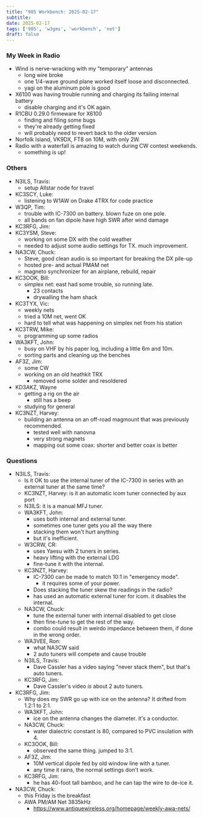 ```yaml
---
title: "985 Workbench: 2025-02-17"
subtitle:
date: 2025-02-17
tags: ['985', 'w3gms', 'workbench', 'net']
draft: false
---
```


### My Week in Radio
- Wind is nerve-wracking with my "temporary" antennas
  - long wire broke
  - one 1/4-wave ground plane worked itself loose and disconnected.
  - yagi on the aluminum pole is good
- X6100 was having trouble running and charging its failing internal battery
  - disable charging and it's OK again.
- R1CBU 0.29.0 firmeware for X6100
  - finding and filing some bugs
  - they're already getting fixed
  - will probably need to revert back to the older version
- Norfolk Island, VK9DX, FT8 on 10M, with only 2W.
- Radio with a waterfall is amazing to watch during CW contest weekends.
  - something is up!
### Others
- N3ILS, Travis:
  - setup Allstar node for travel
- KC3SCY, Luke:
  - listening to W1AW on Drake 4TRX for code practice
- W3QP, Tim:
  - trouble with IC-7300 on battery. blown fuze on one pole.
  - all bands on fan dipole have high SWR after wind damage
- KC3RFG, Jim:
- KC3YSM, Steve:
  - working on some DX with the cold weather
  - needed to adjust some audio settings for TX. much improvement.
- NA3CW, Chuck:
  - Steve, good clean audio is so important for breaking the DX pile-up
  - hosted pre- and actual PMAM net
  - magneto synchronizer for an airplane, rebuild, repair
- KC3OOK, Bill:
  - simplex net: east had some trouble, so running late.
    - 23 contacts
    - drywalling the ham shack
- KC3TYX, Vic:
  - weekly nets
  - tried a 10M net, went OK
  - hard to tell what was happening on simplex net from his station
- KC3TRW, Mike:
  - programming up some radios
- WA3KFT, John:
  - busy on VHF by his paper log, including a little 6m and 10m.
  - sorting parts and cleaning up the benches
- AF3Z, Jim:
  - some CW
  - working on an old heathkit TRX
    - removed some solder and resoldered
- KD3AKZ, Wayne
  - getting a rig on the air
    - still has a beep
  - studying for general
- KC3NZT, Harvey:
  - building an antenna on an off-road magmount
    that was previously recommended.
    - tested well with nanovna
    - very strong magnets
    - mapping out some coax: shorter and better coax is better
### Questions
- N3ILS, Travis:
  - Is it OK to use the internal tuner of the IC-7300
    in series with an external tuner at the same time?
  - KC3NZT, Harvey: is it an automatic icom tuner connected by aux port
  - N3ILS: it is a manual MFJ tuner.
  - WA3KFT, John:
    - uses both internal and external tuner.
    - sometimes one tuner gets you all the way there
    - stacking them won't hurt anything
    - but it's inefficient.
  - W3CRW, CR:
    - uses Yaesu with 2 tuners in series.
    - heavy lifting with the external LDG
    - fine-tune it with the internal.
  - KC3NZT, Harvey:
    - IC-7300 can be made to match 10:1 in "emergency mode".
      - it requires some of your power.
    - Does stacking the tuner skew the readings in the radio?
    - has used an automatic external tuner for icom. it disables the internal.
  - NA3CW, Chuck:
    - tune the external tuner with internal disabled to get close
    - then fine-tune to get the rest of the way.
    - combo could result in weirdo impedance between them,
      if done in the wrong order.
  - WA3VEE, Ron:
    - what NA3CW said
    - 2 auto tuners will compete and cause trouble
  - N3ILS, Travis:
    - Dave Cassler has a video saying "never stack them",
      but that's auto tuners.
  - KC3RFG, Jim:
    - Dave Cassler's video _is_ about 2 auto tuners.
- KC3RFG, Jim:
  - Why does my SWR go up with ice on the antenna?
    It drifted from 1.2:1 to 2:1.
  - WA3KFT, John:
    - ice on the antenna changes the diameter. it's a conductor.
  - NA3CW, Chuck:
    - water dialectric constant is 80, compared to PVC insulation with 4.
  - KC3OOK, Bill:
    - observed the same thing. jumped to 3:1.
  - AF3Z, Jim:
    - 10M vertical dipole fed by old window line with a tuner.
    - any time it rains, the normal settings don't work.
  - KC3RFG, Jim:
    - he has 40-foot tall bamboo, and he can tap the wire to de-ice it.
- NA3CW, Chuck:
  - this Friday is the breakfast
  - AWA PM/AM Net 3835kHz
    - https://www.antiquewireless.org/homepage/weekly-awa-nets/

<!--more-->
